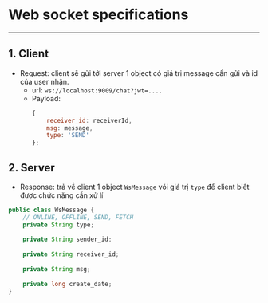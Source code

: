 # Web socket specifications

------------

## 1. Client

- Request: client sẽ gửi tới server 1 object có giá trị message cần gửi và id của user nhận.
  - url: `ws://localhost:9009/chat?jwt=....`
  - Payload:
    ```javascript
    {
        receiver_id: receiverId,
        msg: message,
        type: 'SEND'
    };
    ```

## 2. Server

- Response: trả về client 1 object `WsMessage` vói giá trị `type` để client biết được chức năng cần xử lí

``` java
public class WsMessage {
    // ONLINE, OFFLINE, SEND, FETCH
    private String type;
   
    private String sender_id;
   
    private String receiver_id;
   
    private String msg;
   
    private long create_date;
}
```
